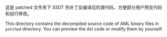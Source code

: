 这是 patched 文件夹下 SSDT 热补丁反编译后的源代码，方便部分用户预览代码和自行修改。

This directory contains the decompiled source code of AML binary files in `patched` directory. You can preview the dsl code or modify them by yourself.